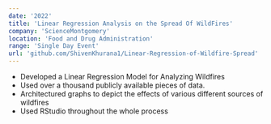 ```yaml
---
date: '2022'
title: 'Linear Regression Analysis on the Spread Of WildFires'
company: 'ScienceMontgomery'
location: 'Food and Drug Administration'
range: 'Single Day Event'
url: 'github.com/ShivenKhurana1/Linear-Regression-of-Wildfire-Spread'
---
```


- Developed a Linear Regression Model for Analyzing Wildfires
- Used over a thousand publicly available pieces of data.
- Architectured graphs to depict the effects of various different sources of wildfires
- Used RStudio throughout the whole process
